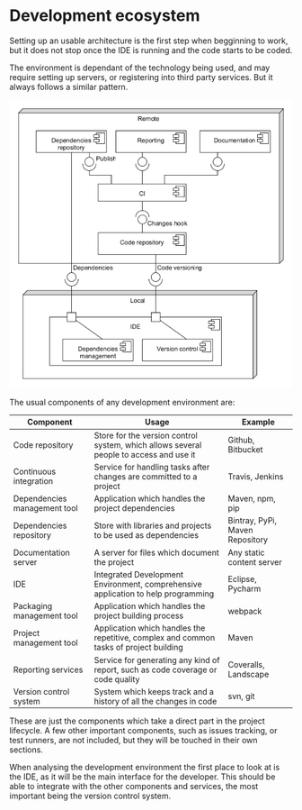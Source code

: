 # Development ecosystem

Setting up an usable architecture is the first step when begginning to work, but it does not stop once the IDE is running and the code starts to be coded.

The environment is dependant of the technology being used, and may require setting up servers, or registering into third party services. But it always follows a similar pattern.

![Generic development environment][dev_eco_general]

The usual components of any development environment are:

Component|Usage|Example
---|---|---
Code repository|Store for the version control system, which allows several people to access and use it|Github, Bitbucket
Continuous integration|Service for handling tasks after changes are committed to a project|Travis, Jenkins
Dependencies management tool|Application which handles the project dependencies|Maven, npm, pip
Dependencies repository|Store with libraries and projects to be used as dependencies|Bintray, PyPi, Maven Repository
Documentation server|A server for files which document the project|Any static content server
IDE|Integrated Development Environment, comprehensive application to help programming|Eclipse, Pycharm
Packaging management tool|Application which handles the project building process|webpack
Project management tool|Application which handles the repetitive, complex and common tasks of project building|Maven
Reporting services|Service for generating any kind of report, such as code coverage or code quality|Coveralls, Landscape
Version control system|System which keeps track and a history of all the changes in code|svn, git

These are just the components which take a direct part in the project lifecycle. A few other important components, such as issues tracking, or test runners, are not included, but they will be touched in their own sections.

When analysing the development environment the first place to look at is the IDE, as it will be the main interface for the developer. This should be able to integrate with the other components and services, the most important being the version control system.

[dev_eco_general]: ../img/diagram/dev_eco_general.png
